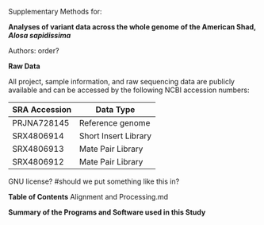 Supplementary Methods for:

**Analyses of variant data across the whole genome of the American Shad, _Alosa sapidissima_**

Authors: order? 

**Raw Data**

All project, sample information, and raw sequencing data are publicly available and can be accessed by the following NCBI accession numbers:

| SRA Accession | Data Type       |
| ------------- | -------------   |
|  PRJNA728145  | Reference genome|
| SRX4806914  | Short Insert Library  |
| SRX4806913  | Mate Pair Library  |
| SRX4806912  | Mate Pair Library  |

GNU license? #should we put something like this in?

**Table of Contents**
Alignment and Processing.md





**Summary of the Programs and Software used in this Study**


